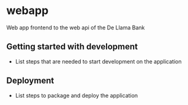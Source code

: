 # webapp

Web app frontend to the web api of the De Llama Bank

## Getting started with development

- List steps that are needed to start development on the application


## Deployment

- List steps to package and deploy the application
